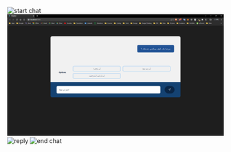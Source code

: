 ![start chat]([./start%20chat.png.png](https://github.com/MohammedMoataz/PWA-Full-Stack-Training/blob/master/Advanced/chat%20bot/start%20chat.png?raw=true))
![write text](https://github.com/MohammedMoataz/PWA-Full-Stack-Training/blob/master/Advanced/chat%20bot/write%20text.png?raw=true)
![reply]([./reply.png](https://github.com/MohammedMoataz/PWA-Full-Stack-Training/blob/master/Advanced/chat%20bot/reply.png?raw=true))
![end chat]([./end%20chat.png.png](https://github.com/MohammedMoataz/PWA-Full-Stack-Training/blob/master/Advanced/chat%20bot/end%20chat.png?raw=true))
